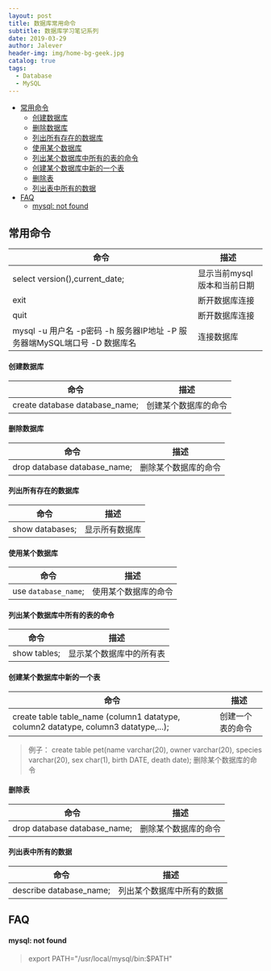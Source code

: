 ```yaml
---
layout: post
title: 数据库常用命令
subtitle: 数据库学习笔记系列
date: 2019-03-29
author: Jalever
header-img: img/home-bg-geek.jpg
catalog: true
tags:
  - Database
  - MySQL
---
```

- [常用命令](#%E5%B8%B8%E7%94%A8%E5%91%BD%E4%BB%A4)
    - [创建数据库](#%E5%88%9B%E5%BB%BA%E6%95%B0%E6%8D%AE%E5%BA%93)
    - [删除数据库](#%E5%88%A0%E9%99%A4%E6%95%B0%E6%8D%AE%E5%BA%93)
    - [列出所有存在的数据库](#%E5%88%97%E5%87%BA%E6%89%80%E6%9C%89%E5%AD%98%E5%9C%A8%E7%9A%84%E6%95%B0%E6%8D%AE%E5%BA%93)
    - [使用某个数据库](#%E4%BD%BF%E7%94%A8%E6%9F%90%E4%B8%AA%E6%95%B0%E6%8D%AE%E5%BA%93)
    - [列出某个数据库中所有的表的命令](#%E5%88%97%E5%87%BA%E6%9F%90%E4%B8%AA%E6%95%B0%E6%8D%AE%E5%BA%93%E4%B8%AD%E6%89%80%E6%9C%89%E7%9A%84%E8%A1%A8%E7%9A%84%E5%91%BD%E4%BB%A4)
    - [创建某个数据库中新的一个表](#%E5%88%9B%E5%BB%BA%E6%9F%90%E4%B8%AA%E6%95%B0%E6%8D%AE%E5%BA%93%E4%B8%AD%E6%96%B0%E7%9A%84%E4%B8%80%E4%B8%AA%E8%A1%A8)
    - [删除表](#%E5%88%A0%E9%99%A4%E8%A1%A8)
    - [列出表中所有的数据](#%E5%88%97%E5%87%BA%E8%A1%A8%E4%B8%AD%E6%89%80%E6%9C%89%E7%9A%84%E6%95%B0%E6%8D%AE)
- [FAQ](#faq)
    - [mysql: not found](#mysql-not-found)

## 常用命令

| 命令                                                                      | 描述                        |
| ------------------------------------------------------------------------- | --------------------------- |
| select version(),current_date;                                            | 显示当前mysql版本和当前日期 |
| exit                                                                      | 断开数据库连接              |
| quit                                                                      | 断开数据库连接              |
| mysql -u 用户名 -p密码 -h 服务器IP地址 -P 服务器端MySQL端口号 -D 数据库名 | 连接数据库                  |

#### 创建数据库

| 命令                           | 描述                 |
| ------------------------------ | -------------------- |
| create database database_name; | 创建某个数据库的命令 |

#### 删除数据库

| 命令                         | 描述                 |
| ---------------------------- | -------------------- |
| drop database database_name; | 删除某个数据库的命令 |

#### 列出所有存在的数据库

| 命令            | 描述           |
| --------------- | -------------- |
| show databases; | 显示所有数据库 |

#### 使用某个数据库

| 命令                 | 描述                 |
| -------------------- | -------------------- |
| use `database_name`; | 使用某个数据库的命令 |

#### 列出某个数据库中所有的表的命令

| 命令         | 描述                     |
| ------------ | ------------------------ |
| show tables; | 显示某个数据库中的所有表 |

#### 创建某个数据库中新的一个表

| 命令                                                                                | 描述             |
| ----------------------------------------------------------------------------------- | ---------------- |
| create table table_name (column1 datatype, column2 datatype, column3 datatype,...); | 创建一个表的命令 |
> 例子： create table pet(name varchar(20), owner varchar(20), species varchar(20), sex char(1), birth DATE, death date); 
> 删除某个数据库的命令

#### 删除表

| 命令                         | 描述                 |
| ---------------------------- | -------------------- |
| drop database database_name; | 删除某个数据库的命令 |

#### 列出表中所有的数据

| 命令                    | 描述                       |
| ----------------------- | -------------------------- |
| describe database_name; | 列出某个数据库中所有的数据 |

## FAQ
#### mysql: not found
> export PATH="/usr/local/mysql/bin:$PATH"


